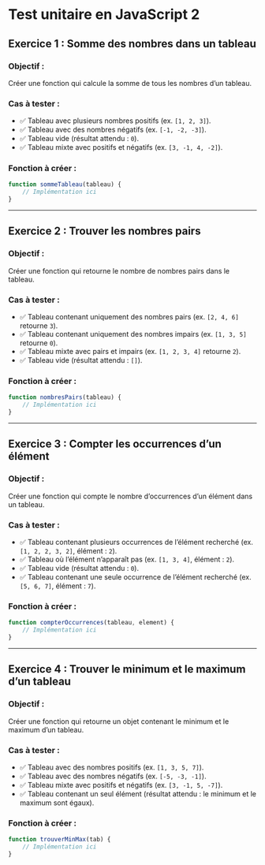 # Test unitaire en JavaScript 2

## Exercice 1 : Somme des nombres dans un tableau

### Objectif :
Créer une fonction qui calcule la somme de tous les nombres dʼun tableau.

### Cas à tester :
- ✅ Tableau avec plusieurs nombres positifs (ex. `[1, 2, 3]`).
- ✅ Tableau avec des nombres négatifs (ex. `[-1, -2, -3]`).
- ✅ Tableau vide (résultat attendu : `0`).
- ✅ Tableau mixte avec positifs et négatifs (ex. `[3, -1, 4, -2]`).

### Fonction à créer :
```javascript
function sommeTableau(tableau) {
    // Implémentation ici
}
```

---

## Exercice 2 : Trouver les nombres pairs

### Objectif :
Créer une fonction qui retourne le nombre de nombres pairs dans le tableau.

### Cas à tester :
- ✅ Tableau contenant uniquement des nombres pairs (ex. `[2, 4, 6]` retourne `3`).
- ✅ Tableau contenant uniquement des nombres impairs (ex. `[1, 3, 5]` retourne `0`).
- ✅ Tableau mixte avec pairs et impairs (ex. `[1, 2, 3, 4]` retourne `2`).
- ✅ Tableau vide (résultat attendu : `[]`).

### Fonction à créer :
```javascript
function nombresPairs(tableau) {
    // Implémentation ici
}
```

---

## Exercice 3 : Compter les occurrences dʼun élément

### Objectif :
Créer une fonction qui compte le nombre dʼoccurrences dʼun élément dans un tableau.

### Cas à tester :
- ✅ Tableau contenant plusieurs occurrences de lʼélément recherché (ex. `[1, 2, 2, 3, 2]`, élément : `2`).
- ✅ Tableau où lʼélément nʼapparaît pas (ex. `[1, 3, 4]`, élément : `2`).
- ✅ Tableau vide (résultat attendu : `0`).
- ✅ Tableau contenant une seule occurrence de lʼélément recherché (ex. `[5, 6, 7]`, élément : `7`).

### Fonction à créer :
```javascript
function compterOccurrences(tableau, element) {
    // Implémentation ici
}
```

---

## Exercice 4 : Trouver le minimum et le maximum dʼun tableau

### Objectif :
Créer une fonction qui retourne un objet contenant le minimum et le maximum dʼun tableau.

### Cas à tester :
- ✅ Tableau avec des nombres positifs (ex. `[1, 3, 5, 7]`).
- ✅ Tableau avec des nombres négatifs (ex. `[-5, -3, -1]`).
- ✅ Tableau mixte avec positifs et négatifs (ex. `[3, -1, 5, -7]`).
- ✅ Tableau contenant un seul élément (résultat attendu : le minimum et le maximum sont égaux).

### Fonction à créer :
```javascript
function trouverMinMax(tab) {
    // Implémentation ici
}
